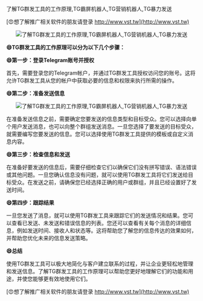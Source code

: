 了解TG群发工具的工作原理,TG霸屏机器人,TG营销机器人,TG暴力发送

[😍想了解推广相关软件的朋友请登录 http://www.vst.tw](http://www.vst.tw)

 <center><img src="https://vst.tw/MP4/tuiguang/png/3.png" alt="了解TG群发工具的工作原理,TG霸屏机器人,TG营销机器人,TG暴力发送"></center>

**😄TG群发工具的工作原理可以分为以下几个步骤：**

**😄第一步：登录Telegram账号并授权**

首先，需要登录您的Telegram帐户，并通过TG群发工具授权访问您的账号。这将允许TG群发工具从您的帐户中获取必要的信息和权限来执行所需的操作。

**😄第二步：准备发送信息**

 <center><img src="https://vst.tw/MP4/tuiguang/png/8.png" alt="了解TG群发工具的工作原理,TG霸屏机器人,TG营销机器人,TG暴力发送"></center>

在准备发送信息之前，需要确定您要发送的信息类型和目标受众。您可以选择向单个用户发送消息，也可以向整个群组发送消息。一旦您选择了要发送的目标受众，就需要编写您要发送的信息。您可以选择使用TG群发工具提供的模板或自定义消息内容。

**😄第三步：检查信息和发送**

在准备好要发送的信息后，需要仔细检查它们以确保它们没有拼写错误、语法错误或其他问题。一旦您确认信息没有问题，就可以使用TG群发工具将它们发送给目标受众。在发送之前，请确保您已经选择正确的用户或群组，并且已经设置好了发送时间。

**😄第四步：跟踪结果**

一旦您发送了消息，就可以使用TG群发工具来跟踪它们的发送情况和结果。您可以查看已发送、未发送和错误信息的列表。您还可以查看有关每个消息的详细信息，例如发送时间、接收人和状态等。这将帮助您了解您的信息传达的效果如何，并帮助您优化未来的信息发送策略。

**😄总结**

使用TG群发工具可以极大地简化与客户建立联系的过程，并让企业更轻松地管理和发送信息。了解TG群发工具的工作原理可以帮助您更好地理解它们的功能和用途，并使您能够更有效地使用它们。

[😍想了解推广相关软件的朋友请登录 http://www.vst.tw](http://www.vst.tw)



